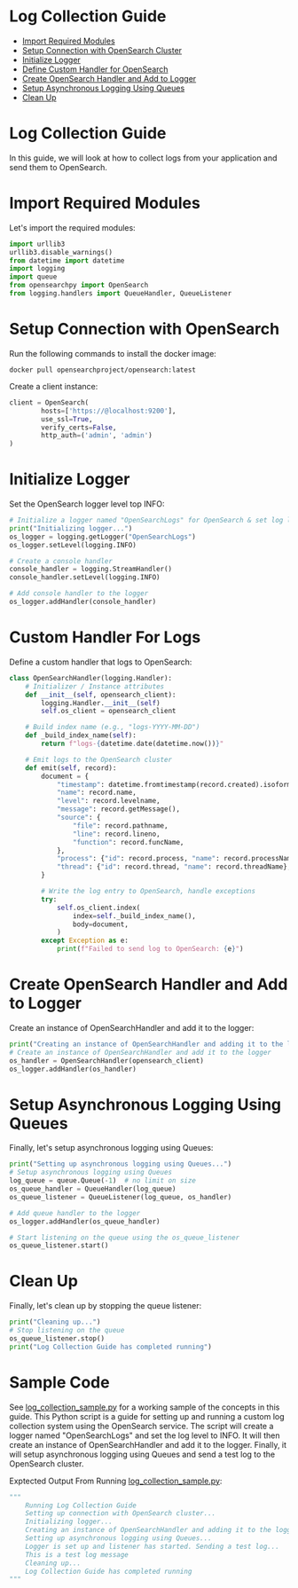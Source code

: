 # Log Collection Guide
  - [Import Required Modules](#import-required-modules)
  - [Setup Connection with OpenSearch Cluster](#setup-connection-with-opensearch-cluster)
  - [Initialize Logger](#initialize-logger)
  - [Define Custom Handler for OpenSearch](#define-custom-handler-for-opensearch)
  - [Create OpenSearch Handler and Add to Logger](#create-opensearch-handler-and-add-to-logger)
  - [Setup Asynchronous Logging Using Queues](#setup-asynchronous-logging-using-queues)
  - [Clean Up](#clean-up)

# Log Collection Guide
In this guide, we will look at how to collect logs from your application and send them to OpenSearch.

# Import Required Modules
Let's import the required modules:

```python
import urllib3
urllib3.disable_warnings()
from datetime import datetime
import logging
import queue
from opensearchpy import OpenSearch
from logging.handlers import QueueHandler, QueueListener
```

# Setup Connection with OpenSearch

Run the following commands to install the docker image:
```
docker pull opensearchproject/opensearch:latest
```

Create a client instance:
```python
client = OpenSearch(
		hosts=['https://@localhost:9200'],
		use_ssl=True,
		verify_certs=False,
		http_auth=('admin', 'admin')
)
```

# Initialize Logger
Set the OpenSearch logger level top INFO:

```python
# Initialize a logger named "OpenSearchLogs" for OpenSearch & set log level to INFO
print("Initializing logger...")
os_logger = logging.getLogger("OpenSearchLogs")
os_logger.setLevel(logging.INFO)

# Create a console handler
console_handler = logging.StreamHandler()
console_handler.setLevel(logging.INFO)

# Add console handler to the logger
os_logger.addHandler(console_handler)
```

# Custom Handler For Logs
Define a custom handler that logs to OpenSearch:

```python
class OpenSearchHandler(logging.Handler):
    # Initializer / Instance attributes
    def __init__(self, opensearch_client):
        logging.Handler.__init__(self)
        self.os_client = opensearch_client

    # Build index name (e.g., "logs-YYYY-MM-DD")
    def _build_index_name(self):
        return f"logs-{datetime.date(datetime.now())}"

    # Emit logs to the OpenSearch cluster
	def emit(self, record):
        document = {
            "timestamp": datetime.fromtimestamp(record.created).isoformat(),
            "name": record.name,
            "level": record.levelname,
            "message": record.getMessage(),
            "source": {
                "file": record.pathname,
                "line": record.lineno,
                "function": record.funcName,
            },
            "process": {"id": record.process, "name": record.processName},
            "thread": {"id": record.thread, "name": record.threadName},
        }

        # Write the log entry to OpenSearch, handle exceptions
        try:
            self.os_client.index(
                index=self._build_index_name(),
                body=document,
            )
        except Exception as e:
            print(f"Failed to send log to OpenSearch: {e}")
```

# Create OpenSearch Handler and Add to Logger
Create an instance of OpenSearchHandler and add it to the logger:

```python
print("Creating an instance of OpenSearchHandler and adding it to the logger...")
# Create an instance of OpenSearchHandler and add it to the logger
os_handler = OpenSearchHandler(opensearch_client)
os_logger.addHandler(os_handler)
```

# Setup Asynchronous Logging Using Queues
Finally, let's setup asynchronous logging using Queues:

```python
print("Setting up asynchronous logging using Queues...")
# Setup asynchronous logging using Queues
log_queue = queue.Queue(-1)  # no limit on size
os_queue_handler = QueueHandler(log_queue)
os_queue_listener = QueueListener(log_queue, os_handler)

# Add queue handler to the logger
os_logger.addHandler(os_queue_handler)

# Start listening on the queue using the os_queue_listener
os_queue_listener.start()
```

# Clean Up
Finally, let's clean up by stopping the queue listener:

```python
print("Cleaning up...")
# Stop listening on the queue
os_queue_listener.stop()
print("Log Collection Guide has completed running")
```

# Sample Code
See [log_collection_sample.py](/samples/logging/log_collection_sample.py) for a working sample of the concepts in this guide. This Python script is a guide for setting up and running a custom log collection system using the OpenSearch service. The script will create a logger named "OpenSearchLogs" and set the log level to INFO. It will then create an instance of OpenSearchHandler and add it to the logger. Finally, it will setup asynchronous logging using Queues and send a test log to the OpenSearch cluster.

Exptected Output From Running [log_collection_sample.py](/samples/logging/log_collection_sample.py):
```python
"""
	Running Log Collection Guide
	Setting up connection with OpenSearch cluster...
	Initializing logger...
	Creating an instance of OpenSearchHandler and adding it to the logger...
	Setting up asynchronous logging using Queues...
	Logger is set up and listener has started. Sending a test log...
	This is a test log message
	Cleaning up...
	Log Collection Guide has completed running
"""
```